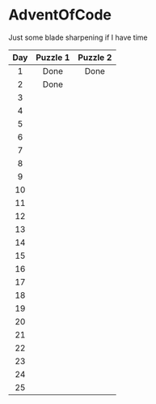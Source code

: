 # AdventOfCode

Just some blade sharpening if I have time

| Day  | Puzzle 1 | Puzzle 2 |
| :--: | :------: | :------: |
|  1   |   Done   |   Done   |
|  2   |   Done   |          |
|  3   |          |          |
|  4   |          |          |
|  5   |          |          |
|  6   |          |          |
|  7   |          |          |
|  8   |          |          |
|  9   |          |          |
|  10  |          |          |
|  11  |          |          |
|  12  |          |          |
|  13  |          |          |
|  14  |          |          |
|  15  |          |          |
|  16  |          |          |
|  17  |          |          |
|  18  |          |          |
|  19  |          |          |
|  20  |          |          |
|  21  |          |          |
|  22  |          |          |
|  23  |          |          |
|  24  |          |          |
|  25  |          |          |

